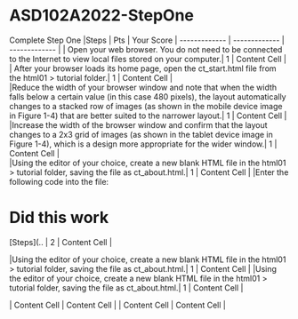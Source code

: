 # ASD102A2022-StepOne
Complete Step One
|Steps  | Pts | Your Score
| ------------- | ------------- | ------------- |
| Open your web browser. You do not need to be connected to the Internet to view local files stored on your computer.| 1  | Content Cell  |
| After your browser loads its home page, open the ct_start.html file from the html01 > tutorial folder.| 1  | Content Cell  |  
|Reduce the width of your browser window and note that when the width falls below a certain value (in this case 480 pixels), the layout automatically changes to a stacked row of images (as shown in the mobile device image in Figure 1-4) that are better suited to the narrower layout.| 1  | Content Cell  |  
|Increase the width of the browser window and confirm that the layout changes to a 2x3 grid of images (as shown in the tablet device image in Figure 1-4), which is a design more appropriate for the wider window.| 1  | Content Cell  |  
|Using the editor of your choice, create a new blank HTML file in the html01 > tutorial folder, saving the file as ct_about.html.| 1  | Content Cell  | 
|Enter the following code into the file:
<!DOCTYPE html>
<html>
<head>
</head>
<body>
  <h1> Did this work</h1>
  [Steps](..
</body>
</html>| 2 | Content Cell  |

|Using the editor of your choice, create a new blank HTML file in the html01 > tutorial folder, saving the file as ct_about.html.| 1  | Content Cell  |
|Using the editor of your choice, create a new blank HTML file in the html01 > tutorial folder, saving the file as ct_about.html.| 1  | Content Cell  |
  
 
| Content Cell  | Content Cell  |
| Content Cell  | Content Cell  |
